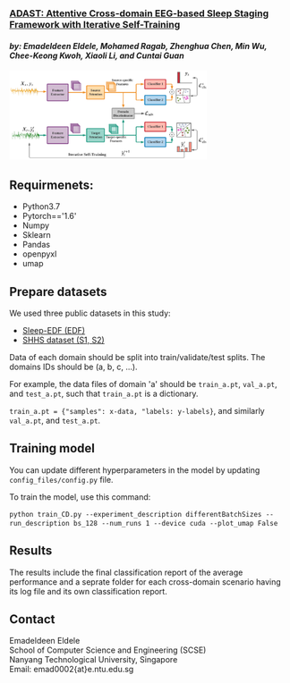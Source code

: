### [ADAST: Attentive Cross-domain EEG-based Sleep Staging Framework with Iterative Self-Training](https://arxiv.org/pdf/2107.04470.pdf)
#### *by: Emadeldeen Eldele, Mohamed Ragab, Zhenghua Chen, Min Wu, Chee-Keong Kwoh, Xiaoli Li, and Cuntai Guan* 

<img src="misc/adast.PNG"  style="width: 70%; height: 70%"/>



## Requirmenets:
- Python3.7
- Pytorch=='1.6'
- Numpy
- Sklearn
- Pandas
- openpyxl
- umap

## Prepare datasets
We used three public datasets in this study:
- [Sleep-EDF (EDF)](https://gist.github.com/emadeldeen24/a22691e36759934e53984289a94cb09b)
- [SHHS dataset (S1, S2)](https://sleepdata.org/datasets/shhs)

Data of each domain should be split into train/validate/test splits.
The domains IDs should be (a, b, c, ...). 

For example, the data files of domain 'a' should be 
`train_a.pt`, `val_a.pt`, and `test_a.pt`, such that `train_a.pt` is a dictionary.

`train_a.pt = {"samples": x-data, "labels: y-labels}`, and similarly `val_a.pt`, and `test_a.pt`.

## Training model 
You can update different hyperparameters in the model by updating `config_files/config.py` file.

To train the model, use this command:
```
python train_CD.py --experiment_description differentBatchSizes --run_description bs_128 --num_runs 1 --device cuda --plot_umap False
```
## Results
The results include the final classification report of the average performance and a seprate folder for each 
cross-domain scenario having its log file and its own classification report.

## Contact
Emadeldeen Eldele   
School of Computer Science and Engineering (SCSE)   
Nanyang Technological University, Singapore   
Email: emad0002{at}e.ntu.edu.sg   
